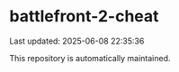 # battlefront-2-cheat

Last updated: 2025-06-08 22:35:36

This repository is automatically maintained.
